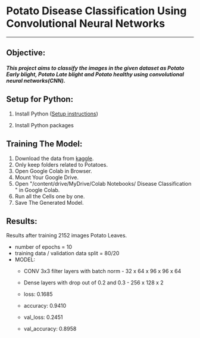 # Potato Disease Classification Using Convolutional Neural Networks
---
## Objective:

##### This project aims to classify the images in the given dataset as Potato Early blight, Potato Late blight and Potato healthy using convolutional neural networks(CNN).

## Setup for Python:

1. Install Python ([Setup instructions](https://wiki.python.org/moin/BeginnersGuide/Download))

2. Install Python packages
  
## Training The Model:
1. Download the data from [kaggle](https://www.kaggle.com/datasets/arjuntejaswi/plant-village).
2. Only keep folders related to Potatoes.
3. Open Google Colab in Browser.
4. Mount Your Google Drive.
5. Open "/content/drive/MyDrive/Colab Notebooks/ Disease Classification " in Google Colab.
6. Run all the Cells one by one.
7. Save The Generated Model.

## Results:
Results after training 2152 images Potato Leaves.

* number of epochs = 10
* training data / validation data split = 80/20
* MODEL:
  - CONV 3x3 filter layers with batch norm - 32 x 64 x 96 x 96 x 64
  - Dense layers with drop out of 0.2 and 0.3 - 256 x 128 x 2

  - loss: 0.1685
  - accuracy: 0.9410
  - val_loss: 0.2451
  - val_accuracy: 0.8958
